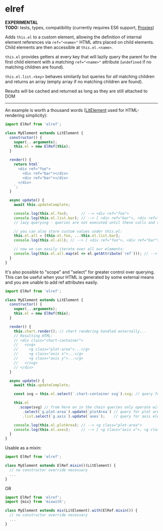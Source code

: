 # elref

**EXPERIMENTAL**\
**TODO:** tests, types, compatibility (currently requires ES6 support, [Proxies](https://developer.mozilla.org/en-US/docs/Web/JavaScript/Reference/Global_Objects/Proxy))

Adds `this.el` to a custom element, allowing the definition of internal element references via `ref="<name>"` HTML attrs placed on child elements. Child elements are then accessible at `this.el.<name>`.

`this.el` provides getters at every key that will lazily query the parent for the first child element with a matching `ref="<name>"` attribute (`undefined` if no matching children are found).

`this.el.list.<key>` behaves similarily but queries for _all_ matching children and returns an array (empty array if no matching children are found).

Results will be cached and returned as long as they are still attached to DOM

---

An example is worth a thousand words ([LitElement](https://github.com/Polymer/lit-element) used for HTML-rendering simplicity):

```javascript
import ElRef from 'elref';

class MyElement extends LitElement {
  constructor() {
    super(...arguments);
    this.el = new ElRef(this);
  }

  render() {
    return html`
      <div ref="foo">
        <div ref="bar"></div>
        <div ref="bar"></div>
      </div>
    `;
  }

  async update() {
    await this.updateComplete;

    console.log(this.el.foo);      // --> <div ref="foo">
    console.log(this.el.list.bar); // --> [ <div ref="bar">, <div ref="bar"> ]
    // lazy querying - queries are not executed until these calls and results are cached

    // you can also store custom values under this.el:
    this.el.all = [this.el.foo, ...this.el.list.bar];
    console.log(this.el.all); // --> [ <div ref="foo">, <div ref="bar">, <div ref="bar"> ]

    // now we can easily iterate over all our elements:
    console.log(this.el.all.map(el => el.getAttribute(`ref`))); // --> ["foo", "bar", "bar"]
  }
}
```

It's also possible to "scope" and "select" for greater control over querying.
This can be useful when your HTML is generated by some external means and you
are unable to add ref attributes easily.

```javascript
import ElRef from 'elref';

class MyElement extends LitElement {
  constructor() {
    super(...arguments);
    this.el = new ElRef(this);
  }

  render() {
    this.chart.render(); // chart rendering handled externally...
    // Resulting HTML:
    // <div class="chart-container">
    //   <svg>
    //     <g class="plot-area">...</g>
    //     <g class="axis x">...</g>
    //     <g class="axis y">...</g>
    //   </svg>
    // </div>
  }

  async update() {
    await this.updateComplete;

    const svg = this.el.select(`.chart-container svg`).svg; // query for svg

    this.el
      .scope(svg) // from here on in the chain queries only operate within `svg`
        .select(`g.plot-area`).update(`plotArea`) // query for plot area element
        .list.select(`g.axis`).update(`axes`);    // query for axis elements

    console.log(this.el.plotArea); // --> <g class="plot-area">
    console.log(this.el.axes);     // --> [ <g class="axis x">, <g class="axis y"> ]
  }
}
```

Usable as a mixin:

```javascript
import ElRef from 'elref';

class MyElement extends ElRef.mixin()(LitElement) {
  // no constructor override necessary
  ...
}
```
OR
```javascript
import ElRef from 'elref';
import {mix} from 'mixwith';

class MyElement extends mix(LitElement).with(ElRef.mixin()) {
  // no constructor override necessary
  ...
}
```
